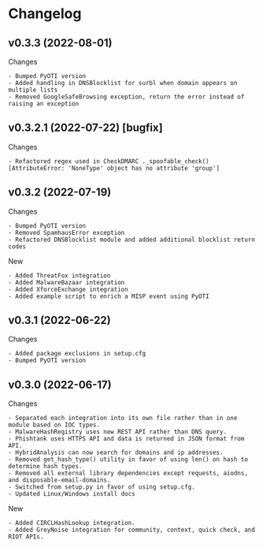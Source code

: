 Changelog
=========

v0.3.3 (2022-08-01)
-------------------

Changes
~~~~~~~
- Bumped PyOTI version
- Added handling in DNSBlocklist for surbl when domain appears on multiple lists
- Removed GoogleSafeBrowsing exception, return the error instead of raising an exception
~~~~~~~

v0.3.2.1 (2022-07-22) [bugfix]
----------------------------

Changes
~~~~~~~
- Refactored regex used in CheckDMARC ._spoofable_check() [AttributeError: 'NoneType' object has no attribute 'group']
~~~~~~~

v0.3.2 (2022-07-19)
-------------------

Changes
~~~~~~~
- Bumped PyOTI version
- Removed SpamhausError exception
- Refactored DNSBlocklist module and added additional blocklist return codes
~~~~~~~

New
~~~
- Added ThreatFox integration
- Added MalwareBazaar integration
- Added XforceExchange integration
- Added example script to enrich a MISP event using PyOTI
~~~

v0.3.1 (2022-06-22)
-------------------

Changes
~~~~~~~
- Added package exclusions in setup.cfg
- Bumped PyOTI version
~~~~~~~

v0.3.0 (2022-06-17)
-------------------

Changes
~~~~~~~
- Separated each integration into its own file rather than in one module based on IOC types.
- MalwareHashRegistry uses new REST API rather than DNS query.
- Phishtank uses HTTPS API and data is returned in JSON format from API.
- HybridAnalysis can now search for domains and ip addresses.
- Removed get_hash_type() utility in favor of using len() on hash to determine hash types.
- Removed all external library dependencies except requests, aiodns, and disposable-email-domains.
- Switched from setup.py in favor of using setup.cfg.
- Updated Linux/Windows install docs
~~~~~~~

New
~~~
- Added CIRCLHashLookup integration.
- Added GreyNoise integration for community, context, quick check, and RIOT APIs.
~~~